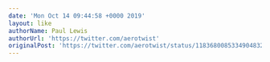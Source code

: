 ```yaml
---
date: 'Mon Oct 14 09:44:58 +0000 2019'
layout: like
authorName: Paul Lewis
authorUrl: 'https://twitter.com/aerotwist'
originalPost: 'https://twitter.com/aerotwist/status/1183680085334904832'
---
```

